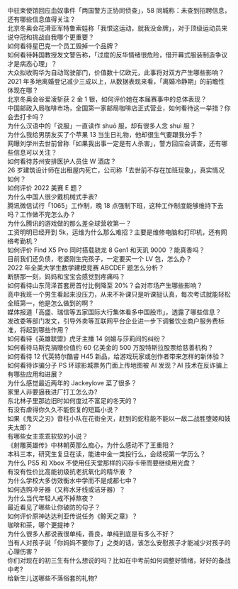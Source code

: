 中驻柬使馆回应血奴事件「两国警方正协同侦查」，58 同城称：未查到招聘信息，还有哪些信息值得关注？  
北京冬奥会花滑亚军特鲁索娃称「我恨这运动，就我没金牌」，对于顶级运动员来说夺冠和挑战自我哪个更重要？  
如何看待星巴克一个员工毁掉一个品牌？  
如何看待韩国教授发文警告称，「过度的反华情绪很危险，借开幕式服装制造争议才是病态心理」？  
大众拟收购华为自动驾驶部门，价值数十亿欧元，此事将对双方产生哪些影响？  
2021 年多地离婚登记减少三成以上，从数据表现来看，「离婚冷静期」的前瞻性体现在哪？  
北京冬奥会谷爱凌斩获 2 金 1 银，如何评价她在本届赛事中的总体表现？  
中国邮政入局咖啡市场，全国第一家邮局咖啡店正式营业，如何看待这一举措？你会去打卡吗？  
为什么汉语中的「说服」一直读作 shuō 服，却有很多人念 shuì 服？  
为什么我给男朋友买了个苹果 13 当生日礼物，他却很生气要跟我分手？  
网曝刘学州去世前曾称「如果我出事一定是有人杀害」，警方回应会调查，还有哪些信息可以关注？  
如何看待苏州安排医护人员住 W 酒店？  
26 岁建筑设计师在出租屋内死亡，公司称「去世前不存在加班现象」，真实情况如何？  
如何评价 2022 美赛 E 题？  
为什么中国人很少戴机械式手表?  
腾讯微信试行「1065」工作制，晚 18 点强制下班，这种工作制度能够维持下去吗？工作做不完怎么办？  
为什么腾讯的游戏做的那么差全球营收第一？  
工资明明已经开到 5k，运维为什么那么难招？主要是维修电脑和打印机，还有网络考勤机？  
如何评价 Find X5 Pro 同时搭载骁龙 8 Gen1 和天玑 9000 ？能真香吗？  
目前我们还负债，老婆刚生完孩子，一定要买一个 LV 包，怎么办？  
2022 年全美大学生数学建模竞赛 ABCDEF 题怎么分析？  
断脐那一刻，妈妈和宝宝会感觉到疼痛吗？  
如何看待山东菏泽首套房首付比例降至 20%？会对市场产生哪些影响？  
高中我班一个男生看起来没压力，从来不补课只是听课挺认真，每次考试就能轻松全班第一，他是怎么做到的啊？  
媒体报道「高盛、瑞信等五家国际大行集体看多中国股市」，透露了哪些信息？  
发改委等部门发文，引导外卖等互联网平台企业进一步下调餐饮业商户服务费标准，将起到哪些作用？  
如何看待《英雄联盟》虎牙主播 14 剑姬与莎莉间的纠纷？  
如何看待马斯克捐赠价值约 60 亿美金的 500 万股特斯拉股票给慈善机构？  
如何看待 12 代英特尔酷睿 H45 新品，给游戏玩家或创作者带来怎样的新体验？  
如何看待诈骗分子 PS 环球影城票务门面上传地图被 AI 发现？AI 技术在反诈骗上有哪些应用和进展？  
为什么感觉最近两年的 Jackeylove 菜了很多？  
家里人非要逼我进厂打工怎么办?  
东北林子里那边旧时如何度过不富足的冬天的？  
有没有虐得你久久不能恢复的短篇小说？  
如果《鬼灭之刃》音柱小队在花街全灭，赶到的蛇柱能不能以一敌二战胜堕姬和妓夫太郎？  
有哪些女主乖乖软软的小说？  
《射雕英雄传》中林朝英那么痴心，为什么感动不了王重阳？  
本科三本，研究生复旦在读，能进中金一类投行么，会歧视第一学历么？  
为什么 PS5 和 Xbox 不使用任天堂那样的闪存卡带而要继续用光盘？  
有没有性价比高能初级抗老抗氧化的精华液 ？  
为什么学校大多仿效衡水中学而不是成都七中？  
如何选购冲牙器（又称水牙线或洁牙器）？  
为什么当代年轻人戒不掉熬夜？  
最近看见了哪些让你破防的句子？  
如何评价原神达达利亚传说任务《鲸天之章》？  
咖啡和茶，哪个更提神？  
为什么很多人都说我很单纯，善良，单纯到底是有多么不好？  
当有人对孩子说「你妈妈不要你了」之类的话，该怎么安慰孩子才能减少对孩子的心理伤害？  
你们对现在的初三生有什么想说的吗？比如在中考前如何调整好情绪，好好的备战中考?  
给新生儿送哪些不落俗套的礼物?  
